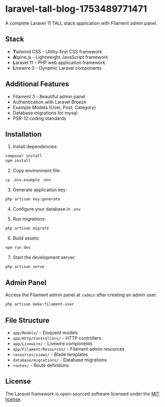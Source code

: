 # laravel-tall-blog-1753489771471

A complete Laravel 11 TALL stack application with Filament admin panel.

## Stack

- **T**ailwind CSS - Utility-first CSS framework
- **A**lpine.js - Lightweight JavaScript framework  
- **L**aravel 11 - PHP web application framework
- **L**ivewire 3 - Dynamic Laravel components

## Additional Features

- Filament 3 - Beautiful admin panel
- Authentication with Laravel Breeze
- Example Models (User, Post, Category)
- Database migrations for mysql
- PSR-12 coding standards

## Installation

1. Install dependencies:
```bash
composer install
npm install
```

2. Copy environment file:
```bash
cp .env.example .env
```

3. Generate application key:
```bash
php artisan key:generate
```

4. Configure your database in `.env`

5. Run migrations:
```bash
php artisan migrate
```

6. Build assets:
```bash
npm run dev
```

7. Start the development server:
```bash
php artisan serve
```

## Admin Panel

Access the Filament admin panel at `/admin` after creating an admin user:

```bash
php artisan make:filament-user
```

## File Structure

- `app/Models/` - Eloquent models
- `app/Http/Controllers/` - HTTP controllers  
- `app/Livewire/` - Livewire components
- `app/Filament/Resources/` - Filament admin resources
- `resources/views/` - Blade templates
- `database/migrations/` - Database migrations
- `routes/` - Route definitions

## License

The Laravel framework is open-sourced software licensed under the [MIT license](https://opensource.org/licenses/MIT).
